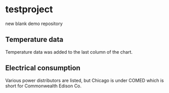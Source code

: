 # testproject
new blank demo repository

## Temperature data
Temperature data was added to the last column of the chart.

## Electrical consumption
Various power distributors are listed, but Chicago is under COMED which is short for Commonwealth Edison Co.
